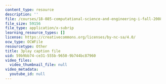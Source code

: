 ```yaml
---
content_type: resource
description: ''
file: /courses/18-085-computational-science-and-engineering-i-fall-2008/59b9bb74ce31555b96509b744bc87960_28tqrlZSMhk.vtt
file_size: 59156
file_type: application/x-subrip
learning_resource_types: []
license: https://creativecommons.org/licenses/by-nc-sa/4.0/
ocw_type: OCWFile
resourcetype: Other
title: 3play caption file
uid: 59b9bb74-ce31-555b-9650-9b744bc87960
video_files:
  video_thumbnail_file: null
video_metadata:
  youtube_id: null
---
```


